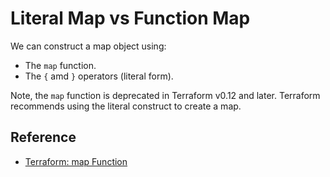 # Literal Map vs Function Map

We can construct a map object using:

* The `map` function.
* The `{` amd `}` operators (literal form).

Note, the `map` function is deprecated in Terraform v0.12 and later. Terraform recommends using the literal construct to create a map.

## Reference

* [Terraform: map Function](https://www.terraform.io/docs/configuration/functions/map.html)
